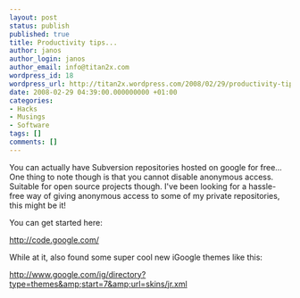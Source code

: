 ```yaml
---
layout: post
status: publish
published: true
title: Productivity tips...
author: janos
author_login: janos
author_email: info@titan2x.com
wordpress_id: 18
wordpress_url: http://titan2x.wordpress.com/2008/02/29/productivity-tips/
date: 2008-02-29 04:39:00.000000000 +01:00
categories:
- Hacks
- Musings
- Software
tags: []
comments: []
---
```

You can actually have Subversion repositories hosted on google for free... One thing to note though is that you cannot disable anonymous access. Suitable for open source projects though. I've been looking for a hassle-free way of giving anonymous access to some of my private repositories, this might be it!

You can get started here:

<a href="http://code.google.com/">http://code.google.com/</a>

While at it, also found some super cool new iGoogle themes like this:

<a href="http://www.google.com/ig/directory?type=themes&amp;start=7&amp;url=skins/jr.xml">http://www.google.com/ig/directory?type=themes&amp;start=7&amp;url=skins/jr.xml</a>
